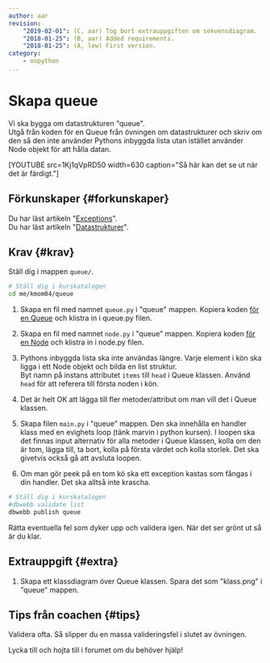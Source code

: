 ```yaml
---
author: aar
revision:
    "2019-02-01": (C, aar) Tog bort extrauppgiften om sekvensdiagram.
    "2018-01-25": (B, aar) Added requirements.
    "2018-01-25": (A, lew) First version.
category:
    - oopython
...
```

Skapa queue
===================================

Vi ska bygga om datastrukturen "queue".  
Utgå från koden för en Queue från övningen om datastrukturer och skriv om den så den inte använder Pythons inbyggda lista utan istället använder Node objekt för att hålla datan.

<!--more-->

[YOUTUBE src=1Kj1qVpRD50 width=630 caption="Så här kan det se ut när det är färdigt."]


Förkunskaper {#forkunskaper}
-----------------------

Du har läst artikeln "[Exceptions](kunskap/exceptions)".  
Du har läst artikeln "[Datastrukturer](kunskap/datastrukturer)".  



Krav {#krav}
-----------------------

Ställ dig i mappen `queue/`.

```bash
# Ställ dig i kurskatalogen
cd me/kmom04/queue
```

1. Skapa en fil med namnet `queue.py` i "queue" mappen. Kopiera koden [för en Queue](kunskap/datastrukturer#queue) och klistra in i queue.py filen.  

1. Skapa en fil med namnet `node.py` i "queue" mappen. Kopiera koden [för en Node](kunskap/datastrukturer#nod) och klistra in i node.py filen.  

1. Pythons inbyggda lista ska inte användas längre. Varje element i kön ska ligga i ett Node objekt och bilda en list struktur.  
Byt namn på instans attributet `items` till `head` i Queue klassen. Använd `head` för att referera till första noden i kön.  

1. Det är helt OK att lägga till fler metoder/attribut om man vill det i Queue klassen.

1. Skapa filen `main.py` i "queue" mappen. Den ska innehålla en handler klass med en evighets loop (tänk marvin i python kursen). I loopen ska det finnas input alternativ för alla metoder i Queue klassen, kolla om den är tom, lägga till, ta bort, kolla på första värdet och kolla storlek. Det ska givetvis också gå att avsluta loopen.

1. Om man gör peek på en tom kö ska ett exception kastas som fångas i din handler. Det ska alltså inte krascha.



```bash
# Ställ dig i kurskatalogen
#dbwebb validate list
dbwebb publish queue
```

Rätta eventuella fel som dyker upp och validera igen. När det ser grönt ut så är du klar.



Extrauppgift {#extra}
-----------------------

<!-- 1. Skapa ett sekvensdiagram över flödet som sker vid en valfri input från användaren. Spara det som "sekvens.png" i "queue" mappen. -->

1. Skapa ett klassdiagram över Queue klassen. Spara det som "klass.png" i "queue" mappen.

Tips från coachen {#tips}
-----------------------

Validera ofta. Så slipper du en massa valideringsfel i slutet av övningen.

Lycka till och hojta till i forumet om du behöver hjälp!

